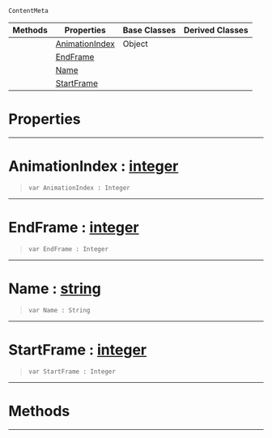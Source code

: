  `ContentMeta`

|Methods|Properties|Base Classes|Derived Classes|
|---|---|---|---|
| |[ AnimationIndex](https://plasmaengine.github.io/PlasmaDocs/Plasma1/C++/code_reference/class_reference/animationclip.markdown#animationindex-plasma-engi)|Object| |
| |[ EndFrame](https://plasmaengine.github.io/PlasmaDocs/Plasma1/C++/code_reference/class_reference/animationclip.markdown#endframe-plasma-engine-doc)| | |
| |[ Name](https://plasmaengine.github.io/PlasmaDocs/Plasma1/C++/code_reference/class_reference/animationclip.markdown#name-plasma-engine-documen)| | |
| |[ StartFrame](https://plasmaengine.github.io/PlasmaDocs/Plasma1/C++/code_reference/class_reference/animationclip.markdown#startframe-plasma-engine-d)| | |


 #  Properties


---  
 #  AnimationIndex : [integer](https://plasmaengine.github.io/PlasmaDocs/Plasma1/C++/code_reference/lightning_base_types/integer.markdown)

> 
> ``` lang=cpp, name=Lightning
> var AnimationIndex : Integer


---  
 #  EndFrame : [integer](https://plasmaengine.github.io/PlasmaDocs/Plasma1/C++/code_reference/lightning_base_types/integer.markdown)

> 
> ``` lang=cpp, name=Lightning
> var EndFrame : Integer


---  
 #  Name : [string](https://plasmaengine.github.io/PlasmaDocs/Plasma1/C++/code_reference/lightning_base_types/string.markdown)

> 
> ``` lang=cpp, name=Lightning
> var Name : String


---  
 #  StartFrame : [integer](https://plasmaengine.github.io/PlasmaDocs/Plasma1/C++/code_reference/lightning_base_types/integer.markdown)

> 
> ``` lang=cpp, name=Lightning
> var StartFrame : Integer


---  
 #  Methods


---  
 

 